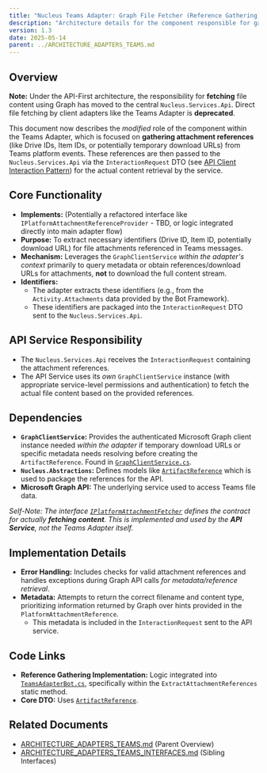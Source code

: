 ```yaml
---
title: "Nucleus Teams Adapter: Graph File Fetcher (Reference Gathering)"
description: "Architecture details for the component responsible for gathering file attachment references from Microsoft Teams for API processing."
version: 1.3
date: 2025-05-14
parent: ../ARCHITECTURE_ADAPTERS_TEAMS.md
---
```


## Overview

**Note:** Under the API-First architecture, the responsibility for **fetching** file content using Graph has moved to the central `Nucleus.Services.Api`. Direct file fetching by client adapters like the Teams Adapter is **deprecated**.

This document now describes the *modified* role of the component within the Teams Adapter, which is focused on **gathering attachment references** (like Drive IDs, Item IDs, or potentially temporary download URLs) from Teams platform events. These references are then passed to the `Nucleus.Services.Api` via the `InteractionRequest` DTO (see [API Client Interaction Pattern](../../Api/ARCHITECTURE_API_CLIENT_INTERACTION.md)) for the actual content retrieval by the service.

## Core Functionality

-   **Implements:** (Potentially a refactored interface like `IPlatformAttachmentReferenceProvider` - TBD, or logic integrated directly into main adapter flow)
-   **Purpose:** To extract necessary identifiers (Drive ID, Item ID, potentially download URL) for file attachments referenced in Teams messages.
-   **Mechanism:** Leverages the `GraphClientService` *within the adapter's context* primarily to query metadata or obtain references/download URLs for attachments, **not** to download the full content stream.
-   **Identifiers:** 
    *   The adapter extracts these identifiers (e.g., from the `Activity.Attachments` data provided by the Bot Framework).
    *   These identifiers are packaged into the `InteractionRequest` DTO sent to the `Nucleus.Services.Api`.

## API Service Responsibility

*   The `Nucleus.Services.Api` receives the `InteractionRequest` containing the attachment references.
*   The API Service uses its *own* `GraphClientService` instance (with appropriate service-level permissions and authentication) to fetch the actual file content based on the provided references.

## Dependencies

-   **`GraphClientService`:** Provides the authenticated Microsoft Graph client instance needed *within the adapter* if temporary download URLs or specific metadata needs resolving before creating the `ArtifactReference`. Found in [`GraphClientService.cs`](../../../../src/Nucleus.Infrastructure/Adapters/Nucleus.Adapters.Teams/GraphClientService.cs).
-   **`Nucleus.Abstractions`:** Defines models like [`ArtifactReference`](../../../../src/Nucleus.Abstractions/Models/ArtifactReference.cs) which is used to package the references for the API.
-   **Microsoft Graph API:** The underlying service used to access Teams file data.

*Self-Note: The interface [`IPlatformAttachmentFetcher`](../../../../src/Nucleus.Abstractions/Adapters/IPlatformAttachmentFetcher.cs) defines the contract for actually **fetching content**. This is implemented and used by the **API Service**, not the Teams Adapter itself.*

## Implementation Details

-   **Error Handling:** Includes checks for valid attachment references and handles exceptions during Graph API calls *for metadata/reference retrieval*.
-   **Metadata:** Attempts to return the correct filename and content type, prioritizing information returned by Graph over hints provided in the `PlatformAttachmentReference`.
    *   This metadata is included in the `InteractionRequest` sent to the API service.

## Code Links

-   **Reference Gathering Implementation:** Logic integrated into [`TeamsAdapterBot.cs`](../../../../src/Nucleus.Infrastructure/Adapters/Nucleus.Adapters.Teams/TeamsAdapterBot.cs), specifically within the `ExtractAttachmentReferences` static method.
-   **Core DTO:** Uses [`ArtifactReference`](../../../../src/Nucleus.Abstractions/Models/ArtifactReference.cs).

## Related Documents

-   [ARCHITECTURE_ADAPTERS_TEAMS.md](../ARCHITECTURE_ADAPTERS_TEAMS.md) (Parent Overview)
-   [ARCHITECTURE_ADAPTERS_TEAMS_INTERFACES.md](./ARCHITECTURE_ADAPTERS_TEAMS_INTERFACES.md) (Sibling Interfaces)
